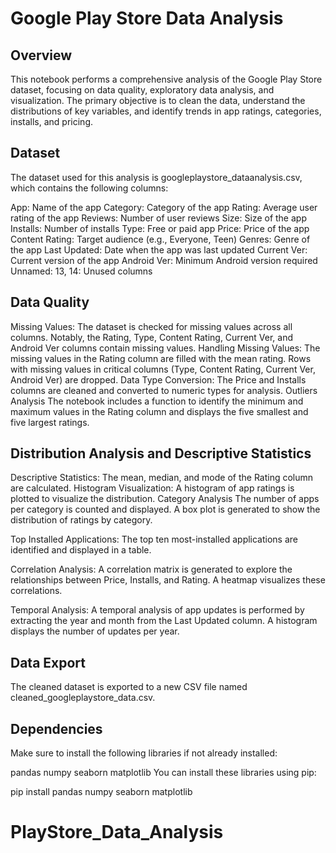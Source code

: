 # Google Play Store Data Analysis

## Overview
This notebook performs a comprehensive analysis of the Google Play Store dataset, focusing on data quality, exploratory data analysis, and visualization. The primary objective is to clean the data, understand the distributions of key variables, and identify trends in app ratings, categories, installs, and pricing.

## Dataset
The dataset used for this analysis is googleplaystore_dataanalysis.csv, which contains the following columns:

App: Name of the app
Category: Category of the app
Rating: Average user rating of the app
Reviews: Number of user reviews
Size: Size of the app
Installs: Number of installs
Type: Free or paid app
Price: Price of the app
Content Rating: Target audience (e.g., Everyone, Teen)
Genres: Genre of the app
Last Updated: Date when the app was last updated
Current Ver: Current version of the app
Android Ver: Minimum Android version required
Unnamed: 13, 14: Unused columns

## Data Quality
Missing Values: The dataset is checked for missing values across all columns. Notably, the Rating, Type, Content Rating, Current Ver, and Android Ver columns contain missing values.
Handling Missing Values:
The missing values in the Rating column are filled with the mean rating.
Rows with missing values in critical columns (Type, Content Rating, Current Ver, Android Ver) are dropped.
Data Type Conversion:
The Price and Installs columns are cleaned and converted to numeric types for analysis.
Outliers Analysis
The notebook includes a function to identify the minimum and maximum values in the Rating column and displays the five smallest and five largest ratings.

## Distribution Analysis and Descriptive Statistics
Descriptive Statistics: The mean, median, and mode of the Rating column are calculated.
Histogram Visualization: A histogram of app ratings is plotted to visualize the distribution.
Category Analysis
The number of apps per category is counted and displayed. A box plot is generated to show the distribution of ratings by category.

Top Installed Applications: 
The top ten most-installed applications are identified and displayed in a table.

Correlation Analysis: 
A correlation matrix is generated to explore the relationships between Price, Installs, and Rating. A heatmap visualizes these correlations.

Temporal Analysis: 
A temporal analysis of app updates is performed by extracting the year and month from the Last Updated column. A histogram displays the number of updates per year.

## Data Export
The cleaned dataset is exported to a new CSV file named cleaned_googleplaystore_data.csv.

## Dependencies
Make sure to install the following libraries if not already installed:

pandas
numpy
seaborn
matplotlib
You can install these libraries using pip:

pip install pandas numpy seaborn matplotlib
# PlayStore_Data_Analysis
